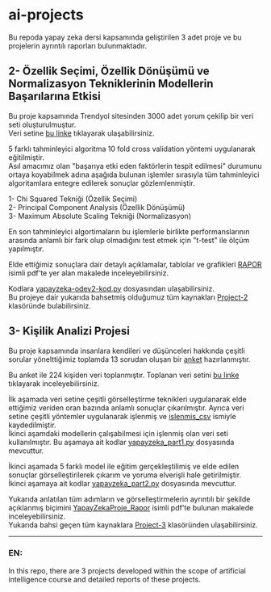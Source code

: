 # ai-projects
Bu repoda yapay zeka dersi kapsamında geliştirilen 3 adet proje ve bu projelerin ayrıntılı raporları bulunmaktadır.  

## 2- Özellik Seçimi, Özellik Dönüşümü ve Normalizasyon Tekniklerinin Modellerin Başarılarına Etkisi
Bu proje kapsamında Trendyol sitesinden 3000 adet yorum çekilip bir veri seti oluşturulmuştur.  
Veri setine [bu linke](https://github.com/elifayanoglu/ai-projects/blob/main/Project-2/veri_3000.csv) tıklayarak ulaşabilirsiniz.  

5 farklı tahminleyici algoritma 10 fold cross validation yöntemi uygulanarak eğitilmiştir.   
Asıl amacımız olan "başarıya etki eden faktörlerin tespit edilmesi" durumunu ortaya koyabilmek adına aşağıda bulunan işlemler sırasıyla tüm tahminleyici algoritamlara entegre edilerek sonuçlar gözlemlenmiştir.  

1- Chi Squared Tekniği (Özellik Seçimi)  
2- Principal Component Analysis (Özellik Dönüşümü)  
3- Maximum Absolute Scaling Tekniği (Normalizasyon)  
  
En son tahminleyici algortimaların bu işlemlerle birlikte performanslarının arasında anlamlı bir fark olup olmadığını test etmek için "t-test" ile ölçüm yapılmıştır.  
  
Elde ettiğimiz sonuçlara dair detaylı açıklamalar, tablolar ve grafikleri [RAPOR](https://github.com/elifayanoglu/ai-projects/blob/main/Project-2/RAPOR.pdf) isimli pdf'te yer alan makalede inceleyebilirsiniz.  
  
Kodlara [yapayzeka-odev2-kod.py](https://github.com/elifayanoglu/ai-projects/blob/main/Project-2/Kod/yapayzeka-odev2-kod.py) dosyasından ulaşabilirsiniz.  
Bu projeye dair yukarıda bahsetmiş olduğumuz tüm kaynakları [Project-2](https://github.com/elifayanoglu/ai-projects/tree/main/Project-2) klasöründe bulabilirsiniz.


## 3- Kişilik Analizi Projesi 
Bu proje kapsamında insanlara kendileri ve düşünceleri hakkında çeşitli sorular yönelttiğimiz toplamda 13 sorudan oluşan bir [anket](https://github.com/elifayanoglu/ai-projects/blob/main/Project-3/Kodlar%20ve%20veriseti/Ki%C5%9Filik%20Anketi%20.pdf) hazırlanmıştır.  
  
Bu anket ile 224 kişiden veri toplanmıştır. Toplanan veri setini [bu linke](https://github.com/elifayanoglu/ai-projects/blob/main/Project-3/Kodlar%20ve%20veriseti/kisilik_testi.csv) tıklayarak inceleyebilirsiniz.  
  
İlk aşamada veri setine çeşitli görselleştirme teknikleri uygulanarak elde ettiğimiz veriden oran bazında anlamlı sonuçlar çıkarılmıştır. Ayrıca veri setine çeşitli yöntemler uygulanarak işlenmiş ve [islenmis_csv](https://github.com/elifayanoglu/ai-projects/blob/main/Project-3/Kodlar%20ve%20veriseti/islenmis_csv.csv) ismiyle kaydedilmiştir.   
İkinci aşamdaki modellerin çalışabilmesi için işlenmiş olan veri seti kullanılmıştır. Bu aşamaya ait kodlar [yapayzeka_part1.py](https://github.com/elifayanoglu/ai-projects/blob/main/Project-3/Kodlar%20ve%20veriseti/yapayzeka_part1.py) dosyasında mevcuttur.  
  
İkinci aşamada 5 farklı model ile eğitim gerçekleştilimiş ve elde edilen sonuçlar görselleştirilerek çıkarım ve yoruma elverişli hale getirilmiştir.  
İkinci aşamaya ait kodlar [yapayzeka_part2.py](https://github.com/elifayanoglu/ai-projects/blob/main/Project-3/Kodlar%20ve%20veriseti/yapayzeka_part2.py) dosyasında mevcuttur.  
  
Yukarıda anlatılan tüm adımların ve görselleştirmelerin ayrıntılı bir şekilde açıklanmış biçimini [YapayZekaProje_Rapor](https://github.com/elifayanoglu/ai-projects/blob/main/Project-3/YapayZekaProje_Rapor.pdf) isimli pdf'te bulunan makalede inceleyebilirsiniz.  
Yukarıda bahsi geçen tüm kaynaklara [Project-3](https://github.com/elifayanoglu/ai-projects/tree/main/Project-3) klasöründen ulaşabilirsiniz.  
  


----
### EN:
In this repo, there are 3 projects developed within the scope of artificial intelligence course and detailed reports of these projects.
